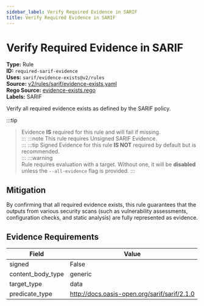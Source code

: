 ```yaml
---
sidebar_label: Verify Required Evidence in SARIF
title: Verify Required Evidence in SARIF
---  
```

# Verify Required Evidence in SARIF  
**Type:** Rule  
**ID:** `required-sarif-evidence`  
**Uses:** `sarif/evidence-exists@v2/rules`  
**Source:** [v2/rules/sarif/evidence-exists.yaml](https://github.com/scribe-public/sample-policies/blob/main/v2/rules/sarif/evidence-exists.yaml)  
**Rego Source:** [evidence-exists.rego](https://github.com/scribe-public/sample-policies/blob/main/v2/rules/sarif/evidence-exists.rego)  
**Labels:** SARIF  

Verify all required evidence exists as defined by the SARIF policy.

:::tip 
> Evidence **IS** required for this rule and will fail if missing.  
::: 
:::note 
This rule requires Unsigned SARIF Evidence.  
::: 
:::tip 
Signed Evidence for this rule **IS NOT** required by default but is recommended.  
::: 
:::warning  
Rule requires evaluation with a target. Without one, it will be **disabled** unless the `--all-evidence` flag is provided.
::: 

## Mitigation  
By confirming that all required evidence exists, this rule guarantees that the outputs from various security scans  (such as vulnerability assessments, configuration checks, and static analysis) are fully represented as evidence.



## Evidence Requirements  
| Field | Value |
|-------|-------|
| signed | False |
| content_body_type | generic |
| target_type | data |
| predicate_type | http://docs.oasis-open.org/sarif/sarif/2.1.0 |

